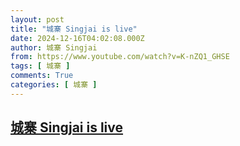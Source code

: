 ```yaml
---
layout: post
title: "城寨 Singjai is live"
date: 2024-12-16T04:02:08.000Z
author: 城寨 Singjai
from: https://www.youtube.com/watch?v=K-nZQ1_GHSE
tags: [ 城寨 ]
comments: True
categories: [ 城寨 ]
---
```

<!--1734321728000-->
[城寨 Singjai is live](https://www.youtube.com/watch?v=K-nZQ1_GHSE)
------

<div>

</div>
